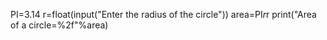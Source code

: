 PI=3.14
r=float(input("Enter the radius of the  circle"))
area=PI*r*r
print("Area of a circle=%2f"%area)
